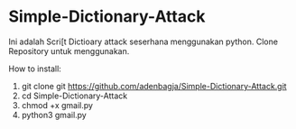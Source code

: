 # Simple-Dictionary-Attack

Ini adalah Scri[t Dictioary attack seserhana menggunakan python.
Clone Repository untuk menggunakan.

How to install:
1. git clone git https://github.com/adenbagja/Simple-Dictionary-Attack.git
2. cd Simple-Dictionary-Attack
3. chmod +x gmail.py
4. python3 gmail.py
